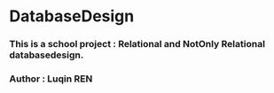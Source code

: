 # DatabaseDesign

### This is a school project : Relational and NotOnly Relational databasedesign.

### Author : Luqin REN
